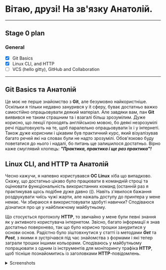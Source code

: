# Вітаю, друзі! На зв'язку Анатолій. 
___

## Stage 0 plan

### General

- [x] Git Basics
- [x] Linux CLI, and HTTP
- [ ] VCS (hello gitty), GitHub and Collaboration
___

## Git Basics та Анатолій

Це моє не перше знайомство з **Git**, але безумовно найкористніше. Оскільки я тільки недавно занурився у it сферу, буває достатньо важко самостійно опрацьовувати деякий матеріал. Але завдяки вам, пан **Git** виявився не таким страшним та і взагалі більш зрозумілим. Дуже корисно, що лекції проходять англійською мовою, бо деякі незрозумілі речі підштовхують на те, щоб паралельно опрацьовувати їх і у інтернеті. Також дуже корисним і цікавим був практичний курс, який візуалізував багато речей які на словах були не надто зрозумілі. Обов'язково буду поветатися до нього і надалі, бо питань ще залишилося достатньо. Вірно каже смуглявий хлопець: ***"Практика, практика і ще раз практика"!***

## Linux CLI, and HTTP та Анатолій

Чeсно кажучи, я напевно користувався **ОС Linux** хіба що випадково. Скажу, що достатньо цікаво було працювати в командній строці та оцінювати функціональність використанних команд (останній раз я практикував щось подібне дуже давно ((). Навіть з'явилося бажання роздрукувати чиїсь чужі жарти, але нажаль доступу до принтера у мене немає. Чи збираюся я використовувати здобуті навички? Сподіваюся дізнатися про це у найближчому майбутньому.

 Що стосується протоколу **HTTP**, то звичайно у мене були певні знання як у активного користувача інтернетом. Звісно, багато інформації я знав достатньо поверхнево, так що було корисно трошки зануритися у основи основ. Радістно було зіштовхнутися у статті із методами ***Get*** та ***Post***, з якими я зустрічався під час знайомства з формами і які тепер заграли трошки іншими кольорами. Сподіваюсь у майбутньому попрацювати з одним із інструментів для моніторингу трафіка **HTTP**, щоб тісніше познайомитись із заголовками **HTTP**-повідомлень.  

<details>
  
  <summary>Screenshots</summary>
  
![Quiz](https://github.com/ASTkach/kottans-frontend/blob/main/task_linux_cli/Quiz_1.jpg)
![Quiz](https://github.com/ASTkach/kottans-frontend/blob/main/task_linux_cli/Quiz_2.jpg)
![Quiz](https://github.com/ASTkach/kottans-frontend/blob/main/task_linux_cli/Quiz_3.jpg)
![Quiz](https://github.com/ASTkach/kottans-frontend/blob/main/task_linux_cli/Quiz_4.jpg)

</details>
